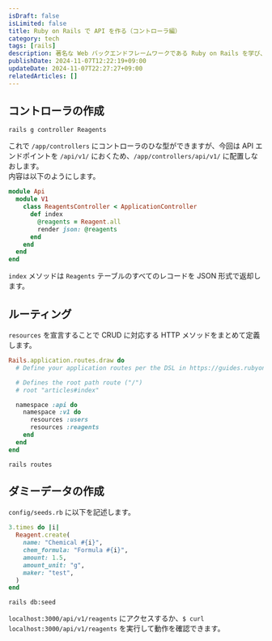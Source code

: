 ```yaml
---
isDraft: false
isLimited: false
title: Ruby on Rails で API を作る（コントローラ編）
category: tech
tags: [rails]
description: 著名な Web バックエンドフレームワークである Ruby on Rails を学び、 API を作ります。第3回のこの記事では、Rails でコントローラを作成し、ルーティングを実装します。 
publishDate: 2024-11-07T12:22:19+09:00
updateDate: 2024-11-07T22:27:27+09:00
relatedArticles: []
---
```


## コントローラの作成

```bash:コントローラの作成
rails g controller Reagents
```

これで `/app/controllers` にコントローラのひな型ができますが、今回は API エンドポイントを `/api/v1/` におくため、`/app/controllers/api/v1/` に配置しなおします。
\
内容は以下のようにします。

```ruby:/api/v1/reagents_controller.rb
module Api
  module V1
    class ReagentsController < ApplicationController
      def index
        @reagents = Reagent.all
        render json: @reagents
      end
    end
  end
end
```

`index` メソッドは `Reagents` テーブルのすべてのレコードを JSON 形式で返却します。

## ルーティング

`resources` を宣言することで CRUD に対応する HTTP メソッドをまとめて定義します。

```ruby:config/routes.rb
Rails.application.routes.draw do
  # Define your application routes per the DSL in https://guides.rubyonrails.org/routing.html

  # Defines the root path route ("/")
  # root "articles#index"

  namespace :api do
    namespace :v1 do
      resources :users
      resources :reagents
    end
  end
end
```

```bash:確認
rails routes
```

## ダミーデータの作成

`config/seeds.rb` に以下を記述します。

```ruby:/config/seeds.rb
3.times do |i|
  Reagent.create(
    name: "Chemical #{i}", 
    chem_formula: "Formula #{i}", 
    amount: 1.5,
    amount_unit: "g",
    maker: "test",
  )
end
```

```bash:ダミーデータを生成
rails db:seed
```

`localhost:3000/api/v1/reagents` にアクセスするか、`$ curl localhost:3000/api/v1/reagents` を実行して動作を確認できます。